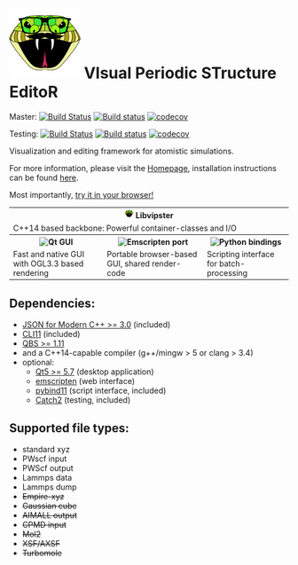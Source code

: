 # [![vipster](vipster-icon.png)](https://sgsaenger.github.io/vipster) VIsual Periodic STructure EditoR

Master:
[![Build Status](https://travis-ci.org/sgsaenger/vipster.svg?branch=master)](https://travis-ci.org/sgsaenger/vipster)
[![Build status](https://ci.appveyor.com/api/projects/status/caoyp2efkyt6ly3x/branch/master?svg=true)](https://ci.appveyor.com/project/sgsaenger/vipster/branch/master)
[![codecov](https://codecov.io/gh/sgsaenger/vipster/branch/master/graph/badge.svg)](https://codecov.io/gh/sgsaenger/vipster)

Testing:
[![Build Status](https://travis-ci.org/sgsaenger/vipster.svg?branch=testing)](https://travis-ci.org/sgsaenger/vipster)
[![Build status](https://ci.appveyor.com/api/projects/status/caoyp2efkyt6ly3x/branch/testing?svg=true)](https://ci.appveyor.com/project/sgsaenger/vipster/branch/testing)
[![codecov](https://codecov.io/gh/sgsaenger/vipster/branch/testing/graph/badge.svg)](https://codecov.io/gh/sgsaenger/vipster)

Visualization and editing framework for atomistic simulations.

For more information, please visit the [Homepage](https://sgsaenger.github.io/vipster),
installation instructions can be found [here](INSTALL.md).

Most importantly, [try it in your browser!](https://sgsaenger.github.io/vipster/emscripten/index.html)

<table align="center">
  <tr>
    <th colspan=3>
      <img src="vipster-icon.png" height=16>
      Libvipster
    </th>
  </tr>
  <tr>
    <td colspan=3>C++14 based backbone: Powerful container-classes and I/O</td>
  </tr>
  <tr>
    <th>
      <img src="https://s3-eu-west-1.amazonaws.com/qt-files/logos/built-with-Qt_Horizontal_Small.png" alt="Qt GUI" height=18>
    </th>
    <th>
      <img src="https://github.com/kripken/emscripten/blob/master/media/switch_logo.png" alt="Emscripten port" height=60>
    <th>
      <img src="https://www.python.org/static/community_logos/python-logo-master-v3-TM.png" alt="Python bindings" height=36>
    </th>
  </tr>
  <tr>
    <td>Fast and native GUI with OGL3.3 based rendering</td>
    <td>Portable browser-based GUI, shared render-code</td>
    <td>Scripting interface for batch-processing</td>
  </tr>
</table>

## Dependencies:

- [JSON for Modern C++ >= 3.0](https://github.com/nlohmann/json) (included)
- [CLI11](https:://github.com/CLIUtils/CLI11) (included)
- [QBS >= 1.11](https://doc.qt.io/qbs)
- and a C++14-capable compiler (g++/mingw > 5 or clang > 3.4)
- optional:
    - [Qt5 >= 5.7](https://www.qt.io) (desktop application)
    - [emscripten](http://kripken.github.io/emscripten-site) (web interface)
    - [pybind11](https://github.com/pybind/pybind11) (script interface, included)
    - [Catch2](https://github.com/catchorg/Catch2) (testing, included)

## Supported file types:

- standard xyz
- PWscf input
- PWScf output
- Lammps data
- Lammps dump
- ~~Empire-xyz~~
- ~~Gaussian cube~~
- ~~AIMALL output~~
- ~~CPMD input~~
- ~~Mol2~~
- ~~XSF/AXSF~~
- ~~Turbomole~~


